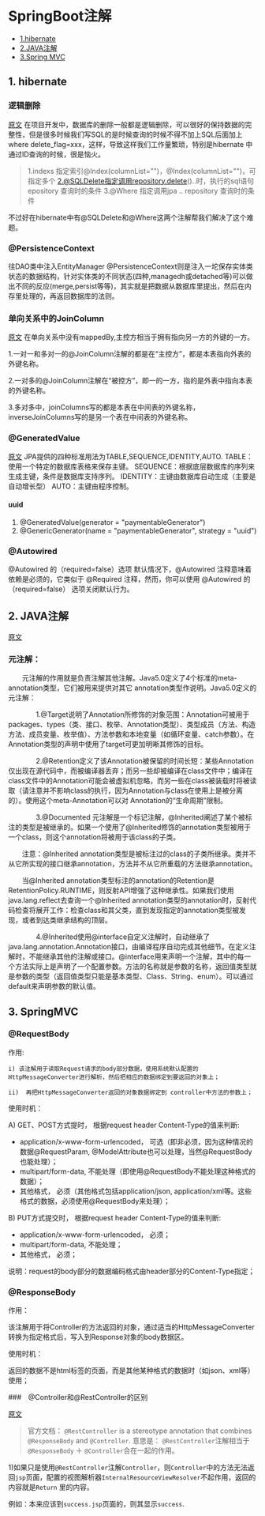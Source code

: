 # SpringBoot注解

* [1.hibernate](#1-hibernate)
* [2.JAVA注解](#2-JAVA注解)
* [3.Spring MVC](#3-SpringMVC)

## 1. hibernate

### 逻辑删除

[原文](https://blog.csdn.net/wangming1473/article/details/78670905)
在项目开发中，数据库的删除一般都是逻辑删除，可以很好的保持数据的完整性，但是很多时候我们写SQL的是时候查询的时候不得不加上SQL后面加上where delete_flag=xxx，这样，导致这样我们工作量繁琐，特别是hibernate 中通过ID查询的时候，很是恼火。

>1.indexs 指定索引@Index(columnList="")，@Index(columnList="")，可指定多个
2.@SQLDelete指定调用repository.delete()..时，执行的sql语句epository 查询时的条件
3.@Where 指定调用jpa .. repository 查询时的条件

不过好在hibernate中有@SQLDelete和@Where这两个注解帮我们解决了这个难题。

### @PersistenceContext

往DAO类中注入EntityManager
@PersistenceContext则是注入一坨保存实体类状态的数据结构，针对实体类的不同状态(四种,managedh或detached等)可以做出不同的反应(merge,persist等等)，其实就是把数据从数据库里提出，然后在内存里处理的，再返回数据库的法则。

### 单向关系中的JoinColumn

[原文](https://blog.csdn.net/yingevil/article/details/6875421)
在单向关系中没有mappedBy,主控方相当于拥有指向另一方的外键的一方。

1.一对一和多对一的@JoinColumn注解的都是在“主控方”，都是本表指向外表的外键名称。

2.一对多的@JoinColumn注解在“被控方”，即一的一方，指的是外表中指向本表的外键名称。

3.多对多中，joinColumns写的都是本表在中间表的外键名称，
  inverseJoinColumns写的是另一个表在中间表的外键名称。

### @GeneratedValue

[原文](https://blog.csdn.net/fancylovejava/article/details/7438660)
JPA提供的四种标准用法为TABLE,SEQUENCE,IDENTITY,AUTO.
TABLE：使用一个特定的数据库表格来保存主键。
SEQUENCE：根据底层数据库的序列来生成主键，条件是数据库支持序列。
IDENTITY：主键由数据库自动生成（主要是自动增长型）
AUTO：主键由程序控制。

#### uuid

1. @GeneratedValue(generator = "paymentableGenerator")
2. @GenericGenerator(name = "paymentableGenerator", strategy = "uuid")

### @Autowired

@Autowired 的（required=false）选项
默认情况下，@Autowired 注释意味着依赖是必须的，它类似于 @Required 注释，然而，你可以使用 @Autowired 的 （required=false） 选项关闭默认行为。

## 2. JAVA注解

[原文](https://www.cnblogs.com/peida/archive/2013/04/24/3036689.html)

### 元注解：

　　元注解的作用就是负责注解其他注解。Java5.0定义了4个标准的meta-annotation类型，它们被用来提供对其它 annotation类型作说明。Java5.0定义的元注解：

　　　　1.@Target说明了Annotation所修饰的对象范围：Annotation可被用于 packages、types（类、接口、枚举、Annotation类型）、类型成员（方法、构造方法、成员变量、枚举值）、方法参数和本地变量（如循环变量、catch参数）。在Annotation类型的声明中使用了target可更加明晰其修饰的目标。

　　　　2.@Retention定义了该Annotation被保留的时间长短：某些Annotation仅出现在源代码中，而被编译器丢弃；而另一些却被编译在class文件中；编译在class文件中的Annotation可能会被虚拟机忽略，而另一些在class被装载时将被读取（请注意并不影响class的执行，因为Annotation与class在使用上是被分离的）。使用这个meta-Annotation可以对 Annotation的“生命周期”限制。

　　　　3.@Documented 元注解是一个标记注解，@Inherited阐述了某个被标注的类型是被继承的。如果一个使用了@Inherited修饰的annotation类型被用于一个class，则这个annotation将被用于该class的子类。

　　注意：@Inherited annotation类型是被标注过的class的子类所继承。类并不从它所实现的接口继承annotation，方法并不从它所重载的方法继承annotation。

　　当@Inherited annotation类型标注的annotation的Retention是RetentionPolicy.RUNTIME，则反射API增强了这种继承性。如果我们使用java.lang.reflect去查询一个@Inherited annotation类型的annotation时，反射代码检查将展开工作：检查class和其父类，直到发现指定的annotation类型被发现，或者到达类继承结构的顶层。

　　　　4.@Inherited使用@interface自定义注解时，自动继承了java.lang.annotation.Annotation接口，由编译程序自动完成其他细节。在定义注解时，不能继承其他的注解或接口。@interface用来声明一个注解，其中的每一个方法实际上是声明了一个配置参数。方法的名称就是参数的名称，返回值类型就是参数的类型（返回值类型只能是基本类型、Class、String、enum）。可以通过default来声明参数的默认值。

## 3. SpringMVC

### @RequestBody

作用:

    i) 该注解用于读取Request请求的body部分数据，使用系统默认配置的HttpMessageConverter进行解析，然后把相应的数据绑定到要返回的对象上；

    ii)  再把HttpMessageConverter返回的对象数据绑定到 controller中方法的参数上；

使用时机：

A) GET、POST方式提时， 根据request header Content-Type的值来判断:

* application/x-www-form-urlencoded， 可选（即非必须，因为这种情况的数据@RequestParam, @ModelAttribute也可以处理，当然@RequestBody也能处理）；
* multipart/form-data, 不能处理（即使用@RequestBody不能处理这种格式的数据）；
* 其他格式， 必须（其他格式包括application/json, application/xml等。这些格式的数据，必须使用@RequestBody来处理）；

B) PUT方式提交时， 根据request header Content-Type的值来判断:

* application/x-www-form-urlencoded， 必须；
* multipart/form-data, 不能处理；
* 其他格式， 必须；

说明：request的body部分的数据编码格式由header部分的Content-Type指定；  

### @ResponseBody

作用：

该注解用于将Controller的方法返回的对象，通过适当的HttpMessageConverter转换为指定格式后，写入到Response对象的body数据区。

使用时机：

返回的数据不是html标签的页面，而是其他某种格式的数据时（如json、xml等）使用；

###　@Controller和@RestController的区别

[原文](https://blog.csdn.net/gg12365gg/article/details/51345601)

>官方文档：
`@RestController` is a stereotype annotation that combines `@ResponseBody` and `@Controller`.
意思是：
`@RestController`注解相当于`@ResponseBody` ＋ `@Controller`合在一起的作用。

1)如果只是使用`@RestController`注解`Controller`，则`Controller`中的方法无法返回`jsp`页面，配置的视图解析器`InternalResourceViewResolver`不起作用，返回的内容就是`Return` 里的内容。

例如：本来应该到`success.jsp`页面的，则其显示`success`.
